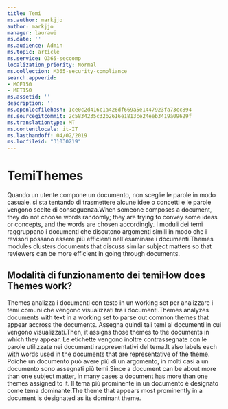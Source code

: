 ```yaml
---
title: Temi
ms.author: markjjo
author: markjjo
manager: laurawi
ms.date: ''
ms.audience: Admin
ms.topic: article
ms.service: O365-seccomp
localization_priority: Normal
ms.collection: M365-security-compliance
search.appverid:
- MOE150
- MET150
ms.assetid: ''
description: ''
ms.openlocfilehash: 1ce0c2d416c1a426df669a5e1447923fa73cc894
ms.sourcegitcommit: 2c5834235c32b2616e1813ce24eeb3419a09629f
ms.translationtype: MT
ms.contentlocale: it-IT
ms.lasthandoff: 04/02/2019
ms.locfileid: "31030219"
---
```

# <a name="themes"></a><span data-ttu-id="955eb-102">Temi</span><span class="sxs-lookup"><span data-stu-id="955eb-102">Themes</span></span>

<span data-ttu-id="955eb-103">Quando un utente compone un documento, non sceglie le parole in modo casuale. si sta tentando di trasmettere alcune idee o concetti e le parole vengono scelte di conseguenza.</span><span class="sxs-lookup"><span data-stu-id="955eb-103">When someone composes a document, they do not choose words randomly; they are trying to convey some ideas or concepts, and the words are chosen accordingly.</span></span> <span data-ttu-id="955eb-104">I moduli dei temi raggruppano i documenti che discutono argomenti simili in modo che i revisori possano essere più efficienti nell'esaminare i documenti.</span><span class="sxs-lookup"><span data-stu-id="955eb-104">Themes modules clusters documents that discuss similar subject matters so that reviewers can be more efficient in going through documents.</span></span>

## <a name="how-does-themes-work"></a><span data-ttu-id="955eb-105">Modalità di funzionamento dei temi</span><span class="sxs-lookup"><span data-stu-id="955eb-105">How does Themes work?</span></span>

<span data-ttu-id="955eb-106">Themes analizza i documenti con testo in un working set per analizzare i temi comuni che vengono visualizzati tra i documenti.</span><span class="sxs-lookup"><span data-stu-id="955eb-106">Themes analyzes documents with text in a working set to parse out common themes that appear accross the documents.</span></span> <span data-ttu-id="955eb-107">Assegna quindi tali temi ai documenti in cui vengono visualizzati.</span><span class="sxs-lookup"><span data-stu-id="955eb-107">Then, it assigns those themes to the documents in which they appear.</span></span> <span data-ttu-id="955eb-108">Le etichette vengono inoltre contrassegnate con le parole utilizzate nei documenti rappresentativi del tema.</span><span class="sxs-lookup"><span data-stu-id="955eb-108">It also labels each with words used in the documents that are representative of the theme.</span></span> <span data-ttu-id="955eb-109">Poiché un documento può avere più di un argomento, in molti casi a un documento sono assegnati più temi.</span><span class="sxs-lookup"><span data-stu-id="955eb-109">Since a document can be about more than one subject matter, in many cases a document has more than one themes assigned to it.</span></span> <span data-ttu-id="955eb-110">Il tema più prominente in un documento è designato come tema dominante.</span><span class="sxs-lookup"><span data-stu-id="955eb-110">The theme that appears most prominently in a document is designated as its dominant theme.</span></span>